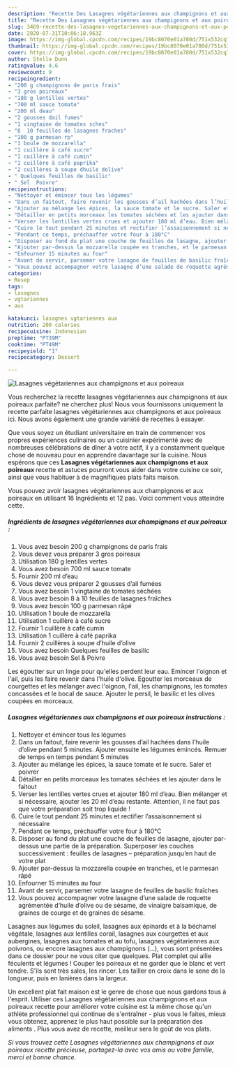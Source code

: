 ```yaml
---
description: "Recette Des Lasagnes végétariennes aux champignons et aux poireaux"
title: "Recette Des Lasagnes végétariennes aux champignons et aux poireaux"
slug: 3469-recette-des-lasagnes-vegetariennes-aux-champignons-et-aux-poireaux
date: 2020-07-31T10:06:18.963Z
image: https://img-global.cpcdn.com/recipes/19bc8070e01a780d/751x532cq70/lasagnes-vegetariennes-aux-champignons-et-aux-poireaux-photo-principale-de-la-recette.jpg
thumbnail: https://img-global.cpcdn.com/recipes/19bc8070e01a780d/751x532cq70/lasagnes-vegetariennes-aux-champignons-et-aux-poireaux-photo-principale-de-la-recette.jpg
cover: https://img-global.cpcdn.com/recipes/19bc8070e01a780d/751x532cq70/lasagnes-vegetariennes-aux-champignons-et-aux-poireaux-photo-principale-de-la-recette.jpg
author: Stella Dunn
ratingvalue: 4.6
reviewcount: 9
recipeingredient:
- "200 g champignons de paris frais"
- "3 gros poireaux"
- "180 g lentilles vertes"
- "700 ml sauce tomate"
- "200 ml deau"
- "2 gousses dail fumes"
- "1 vingtaine de tomates sches"
- "8  10 feuilles de lasagnes fraches"
- "100 g parmesan rp"
- "1 boule de mozzarella"
- "1 cuillère à café sucre"
- "1 cuillère à café cumin"
- "1 cuillère à café paprika"
- "2 cuillères à soupe dhuile dolive"
- " Quelques feuilles de basilic"
- " Sel  Poivre"
recipeinstructions:
- "Nettoyer et émincer tous les légumes"
- "Dans un faitout, faire revenir les gousses d’ail hachées dans l’huile d’olive pendant 5 minutes. Ajouter ensuite les légumes émincés. Remuer de temps en temps pendant 5 minutes"
- "Ajouter au mélange les épices, la sauce tomate et le sucre. Saler et poivrer"
- "Détailler en petits morceaux les tomates séchées et les ajouter dans le faitout"
- "Verser les lentilles vertes crues et ajouter 180 ml d’eau. Bien mélanger et si nécessaire, ajouter les 20 ml d’eau restante. Attention, il ne faut pas que votre préparation soit trop liquide !"
- "Cuire le tout pendant 25 minutes et rectifier l’assaisonnement si nécessaire"
- "Pendant ce temps, préchauffer votre four à 180°C"
- "Disposer au fond du plat une couche de feuilles de lasagne, ajouter par-dessus une partie de la préparation. Superposer les couches successivement : feuilles de lasagnes – préparation jusqu’en haut de votre plat"
- "Ajouter par-dessus la mozzarella coupée en tranches, et le parmesan râpé"
- "Enfourner 15 minutes au four"
- "Avant de servir, parsemer votre lasagne de feuilles de basilic fraîches"
- "Vous pouvez accompagner votre lasagne d’une salade de roquette agrémentée d’huile d’olive ou de sésame, de vinaigre balsamique, de graines de courge et de graines de sésame."
categories:
- Resep
tags:
- lasagnes
- vgtariennes
- aux

katakunci: lasagnes vgtariennes aux 
nutrition: 200 calories
recipecuisine: Indonesian
preptime: "PT39M"
cooktime: "PT49M"
recipeyield: "1"
recipecategory: Dessert

---
```



![Lasagnes végétariennes aux champignons et aux poireaux](https://img-global.cpcdn.com/recipes/19bc8070e01a780d/751x532cq70/lasagnes-vegetariennes-aux-champignons-et-aux-poireaux-photo-principale-de-la-recette.jpg)

Vous recherchez la recette lasagnes végétariennes aux champignons et aux poireaux parfaite? ne cherchez plus! Nous vous fournissons uniquement la recette parfaite lasagnes végétariennes aux champignons et aux poireaux ici. Nous avons également une grande variété de recettes à essayer.

Que vous soyez un étudiant universitaire en train de commencer vos propres expériences culinaires ou un cuisinier expérimenté avec de nombreuses célébrations de dîner à votre actif, il y a constamment quelque chose de nouveau pour en apprendre davantage sur la cuisine. Nous espérons que ces <strong> Lasagnes végétariennes aux champignons et aux poireaux </strong> recette et astuces pourront vous aider dans votre cuisine ce soir, ainsi que vous habituer à de magnifiques plats faits maison.

<!--inarticleads1-->

Vous pouvez avoir lasagnes végétariennes aux champignons et aux poireaux en utilisant 16 Ingrédients et 12 pas. Voici comment vous atteindre cette.

##### Ingrédients de lasagnes végétariennes aux champignons et aux poireaux :

1. Vous avez besoin 200 g champignons de paris frais
1. Vous devez vous préparer 3 gros poireaux
1. Utilisation 180 g lentilles vertes
1. Vous avez besoin 700 ml sauce tomate
1. Fournir 200 ml d’eau
1. Vous devez vous préparer 2 gousses d’ail fumées
1. Vous avez besoin 1 vingtaine de tomates séchées
1. Vous avez besoin 8 à 10 feuilles de lasagnes fraîches
1. Vous avez besoin 100 g parmesan râpé
1. Utilisation 1 boule de mozzarella
1. Utilisation 1 cuillère à café sucre
1. Fournir 1 cuillère à café cumin
1. Utilisation 1 cuillère à café paprika
1. Fournir 2 cuillères à soupe d’huile d’olive
1. Vous avez besoin  Quelques feuilles de basilic
1. Vous avez besoin  Sel &amp; Poivre


Les égoutter sur un linge pour qu&#39;elles perdent leur eau. Emincer l&#39;oignon et l&#39;ail, puis les faire revenir dans l&#39;huile d&#39;olive. Egoutter les morceaux de courgettes et les mélanger avec l&#39;oignon, l&#39;ail, les champignons, les tomates concassées et le bocal de sauce. Ajouter le persil, le basilic et les olives coupées en morceaux. 

<!--inarticleads2-->

##### Lasagnes végétariennes aux champignons et aux poireaux instructions :

1. Nettoyer et émincer tous les légumes
1. Dans un faitout, faire revenir les gousses d’ail hachées dans l’huile d’olive pendant 5 minutes. Ajouter ensuite les légumes émincés. Remuer de temps en temps pendant 5 minutes
1. Ajouter au mélange les épices, la sauce tomate et le sucre. Saler et poivrer
1. Détailler en petits morceaux les tomates séchées et les ajouter dans le faitout
1. Verser les lentilles vertes crues et ajouter 180 ml d’eau. Bien mélanger et si nécessaire, ajouter les 20 ml d’eau restante. Attention, il ne faut pas que votre préparation soit trop liquide !
1. Cuire le tout pendant 25 minutes et rectifier l’assaisonnement si nécessaire
1. Pendant ce temps, préchauffer votre four à 180°C
1. Disposer au fond du plat une couche de feuilles de lasagne, ajouter par-dessus une partie de la préparation. Superposer les couches successivement : feuilles de lasagnes – préparation jusqu’en haut de votre plat
1. Ajouter par-dessus la mozzarella coupée en tranches, et le parmesan râpé
1. Enfourner 15 minutes au four
1. Avant de servir, parsemer votre lasagne de feuilles de basilic fraîches
1. Vous pouvez accompagner votre lasagne d’une salade de roquette agrémentée d’huile d’olive ou de sésame, de vinaigre balsamique, de graines de courge et de graines de sésame.


Lasagnes aux légumes du soleil, lasagnes aux épinards et à la béchamel végétale, lasagnes aux lentilles corail, lasagnes aux courgettes et aux aubergines, lasagnes aux tomates et au tofu, lasagnes végétariennes aux poivrons, ou encore lasagnes aux champignons (…), vous sont présentées dans ce dossier pour ne vous citer que quelques. Plat complet qui allie féculents et légumes ! Couper les poireaux et ne garder que le blanc et vert tendre. S&#39;ils sont très sales, les rincer. Les tailler en croix dans le sene de la longueur, puis en lanières dans la largeur. 

<!--inarticleads1-->

<p>
Un excellent plat fait maison est le genre de chose que nous gardons tous à l'esprit. Utiliser ces Lasagnes végétariennes aux champignons et aux poireaux recette pour améliorer votre cuisine est la même chose qu'un athlète professionnel qui continue de s'entraîner - plus vous le faites, mieux vous obtenez, apprenez le plus haut possible sur la préparation des aliments . Plus vous avez de recette, meilleur sera le goût de vos plats.
</p>

<p>
<i>Si vous trouvez cette Lasagnes végétariennes aux champignons et aux poireaux recette précieuse, partagez-la avec vos amis ou votre famille, merci et bonne chance.</i>
</p>
